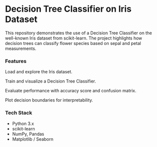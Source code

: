 # Decision Tree Classifier on Iris Dataset

This repository demonstrates the use of a Decision Tree Classifier on the well-known Iris dataset from scikit-learn. The project highlights how decision trees can classify flower species based on sepal and petal measurements.

### Features

Load and explore the Iris dataset.

Train and visualize a Decision Tree Classifier.

Evaluate performance with accuracy score and confusion matrix.

Plot decision boundaries for interpretability.

### Tech Stack

- Python 3.x
- scikit-learn
- NumPy, Pandas
- Matplotlib / Seaborn
